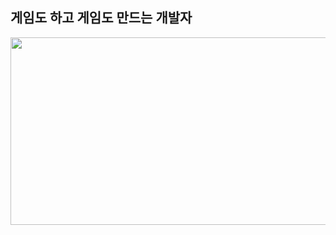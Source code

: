 ## 게임도 하고 게임도 만드는 개발자

<!--
**desffh/desffh** is a ✨ _special_ ✨ repository because its `README.md` (this file) appears on your GitHub profile.

Here are some ideas to get you started:

- 🔭 I’m currently working on ...
- 🌱 I’m currently learning ...
- 👯 I’m looking to collaborate on ...
- 🤔 I’m looking for help with ...
- 💬 Ask me about ...
- 📫 How to reach me: ...
- 😄 Pronouns: ...
- ⚡ Fun fact: ...
-->
<a href="https://www.gitanimals.org/en_US?utm_medium=image&utm_source=desffh&utm_content=farm">
<img
  src="https://render.gitanimals.org/farms/desffh"
  width="600"
  height="300"
/>
</a>
